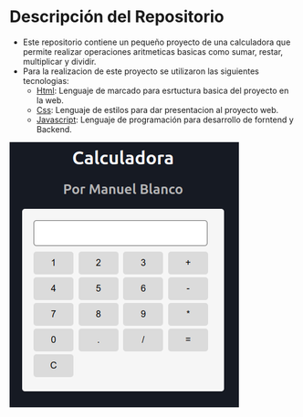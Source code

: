 # Descripción del Repositorio
- Este repositorio contiene un pequeño proyecto de una calculadora que permite realizar operaciones aritmeticas basicas como sumar, restar, multiplicar y dividir.
- Para la realizacion de este proyecto se utilizaron las siguientes tecnologias:
  - [Html](https://developer.mozilla.org/es/docs/Web/HTML): Lenguaje de marcado para esrtuctura basica del proyecto en la web.
  - [Css](https://developer.mozilla.org/es/docs/Web/CSS): Lenguaje de estilos para dar presentacion al proyecto web.
  -  [Javascript](https://developer.mozilla.org/es/docs/Web/javascript): Lenguaje de programación para desarrollo de forntend y Backend.

![Imagen de la calculadora](./img/calculadora.png)
